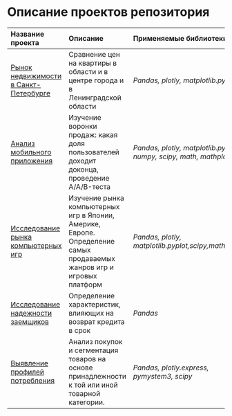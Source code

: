 # Описание проектов репозитория
| **Название проекта**              | **Описание**           | **Применяемые библиотеки**  |
| :-------------------------------- | :--------------------- |:----------------------------|
| [Рынок недвижимости в Санкт-Петербурге](https://github.com/mariam1298/DA_project/tree/main/accomodation_project) | Cравнение цен на квартиры в области и в центре города и в Ленинградской области | *Pandas, plotly, matplotlib.pyplot* |
| [Анализ мобильного приложения](https://github.com/mariam1298/DA_project/tree/main/mobile_project) | Изучение воронки продаж: какая доля пользователей доходит доконца, проведение A/A/B-теста  | *Pandas, plotly, matplotlib.pyplot, numpy, scipy, math, mathplotlib* |
| [Исследование рынка компьютерных игр](https://github.com/mariam1298/DA_project/tree/main/games_project) | Изучение рынка компьютерных игр в Японии, Америке, Европе. Определение самых продаваемых жанров игр и игровых платформ  | *Pandas, plotly, matplotlib.pyplot,scipy,mathplotlib* |
| [Исследование надежности заемщиков](https://github.com/mariam1298/DA_project/tree/main/bank_project) | Определение характеристик, влияющих на возврат кредита в срок | *Pandas* |
| [Выявление профилей потребления](https://github.com/mariam1298/DA_project/tree/main/E-comm_project) | Анализ покупок и сегментация товаров на основе принадлежности к той или иной товарной категории.| *Pandas, plotly.express, pymystem3, scipy* |
